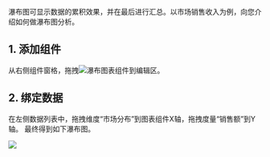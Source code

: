 瀑布图可显示数据的累积效果，并在最后进行汇总。以市场销售收入为例，向您介绍如何做瀑布图分析。

## 1. 添加组件
从右侧组件窗格，拖拽<img src="https://main.qcloudimg.com/raw/b0a8c5b9495ecf3e78bad21f96a0468d.png"  style="margin:0;">瀑布图表组件到编辑区。

## 2. 绑定数据
在左侧数据列表中，拖拽维度“市场分布”到图表组件X轴，拖拽度量“销售额”到Y轴。
最终得到如下瀑布图。

![](https://main.qcloudimg.com/raw/510e5e84137b0e82e07fd5ab36b26fc8.png)
